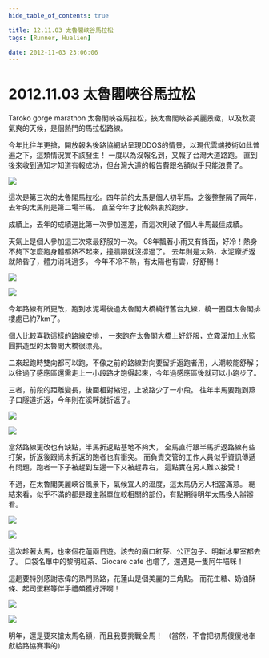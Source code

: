 ```yaml
---
hide_table_of_contents: true

title: 12.11.03 太魯閣峽谷馬拉松
tags: [Runner, Hualien]

date: 2012-11-03 23:06:06
---
```


2012.11.03 太魯閣峽谷馬拉松
========================

Taroko gorge marathon 太魯閣峽谷馬拉松，挾太魯閣峽谷美麗景緻，以及秋高氣爽的天候，是個熱門的馬拉松路線。

今年比往年更搶，開放報名後路協網站呈現DDOS的情景，以現代雲端技術如此普遍之下，這類情況實不該發生！
一度以為沒報名到，又報了台灣大道路跑。
直到後來收到通知才知道有報成功，但台灣大道的報告費跟名額似乎只能浪費了。

![](http://farm9.staticflickr.com/8350/8185399123_431ca19d17_c.jpg)

這次是第三次的太魯閣馬拉松。四年前的太馬是個人初半馬，之後整整隔了兩年，去年的太馬則是第二場半馬。
直至今年才比較熱衷於跑步。

成績上，去年的成績還比第一次參加還差，而這次則破了個人半馬最佳成績。

天氣上是個人參加這三次來最舒服的一次。
08年飄著小雨又有鋒面，好冷！熱身不夠下怎麼跑身體都熱不起來，撞牆期就沒撐過了。
去年則是太熱，水泥廠折返就熱昏了，體力消耗過多。
今年不冷不熱，有太陽也有雲，好舒暢！

![](http://farm9.staticflickr.com/8065/8185427456_2c825a5f6d_c.jpg)

![](http://farm9.staticflickr.com/8490/8185393529_d0a72fa5e7_c.jpg)

今年路線有所更改，跑到水泥場後過太魯閣大橋繞行舊台九線，繞一圈回太魯閣排樓處已約7km了。

個人比較喜歡這樣的路線安排，
一來跑在太魯閣大橋上好舒服，立霧溪加上水籃圓拱造型的太魯閣大橋很漂亮。

二來起跑時雙向都可以跑，不像之前的路線對向要留折返跑者用，人潮較能舒解；
以往過了感應區還需走上一小段路才跑得起來，今年過感應區後就可以小跑步了。

三者，前段的距離變長，後面相對縮短，上坡路少了一小段。
往年半馬要跑到燕子口隧道折返，今年則在溪畔就折返了。

![](http://farm9.staticflickr.com/8199/8185377807_f6b114fcf4_c.jpg)

![](http://farm9.staticflickr.com/8208/8185382233_28dae72b32_c.jpg)

當然路線更改也有缺點，半馬折返點基地不夠大，
全馬直行跟半馬折返路線有些打架，折返後跟尚未折返的跑者也有衝突。
而負責交管的工作人員似乎資訊傳遞有問題，跑者一下子被趕到左邊一下又被趕靠右，
這點實在另人難以接受！

不過，在太魯閣美麗峽谷風景下，氣候宜人的溫度，這太馬仍另人相當滿意。
總結來看，似乎不滿的都是跟主辦單位較相關的部份，有點期待明年太馬換人辦辦看。

![](http://farm9.staticflickr.com/8482/8185425520_f1ce45c876_c.jpg)

![](http://farm9.staticflickr.com/8342/8185426602_0d2379451b_c.jpg)

這次趁著太馬，也來個花蓮兩日遊。該去的廟口紅茶、公正包子、明新冰果室都去了。
口袋名單中的黎明紅茶、Giocare cafe 也嚐了，還遇見一隻阿牛喵咪！

這趟要特別感謝志偉的熟門熟路，花蓮山是個美麗的三角點。
而花生糖、奶油酥條、起司蛋糕等伴手禮頗獲好評啊！

![](http://farm9.staticflickr.com/8208/8185409702_77a7eac8ed_c.jpg)

![](http://farm9.staticflickr.com/8058/8185412514_564849e911_c.jpg)

明年，還是要來搶太馬名額，而且我要挑戰全馬！
（當然，不會把初馬傻傻地奉獻給路協賽事的）
